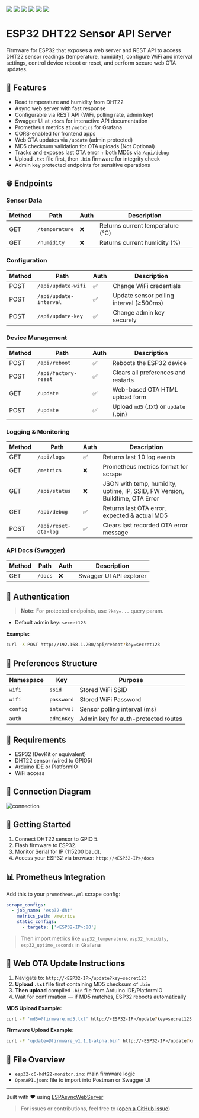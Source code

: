 <p align="left">
    <a href="https://github.com/Scout064/esp32-dht22-monitoring/releases/tag/v1.1">
        <img src="https://img.shields.io/badge/Latest_Stable_Release-v1.1-brightgreen" /></a>
    <a href="https://github.com/Scout064/esp32-dht22-monitoring/releases/tag/v1.1.5-alpha">
    <img src="https://img.shields.io/badge/Latest_Release-v1.1.5--alpha-red" /></a>
    <a href="">
        <img src="https://img.shields.io/badge/Arduino_IDE_Compile-passed-brightgreen" /></a>
    <a href="">
        <img src="https://img.shields.io/badge/Tested_on_ESP32-passed-brightgreen" /></a>
    <a href="https://github.com/Scout064/esp32-dht22-monitoring/issues">
        <img src="https://img.shields.io/badge/Known_Issues-0-brightgreen" /></a>
    <a href="#further-development">
        <img src="https://img.shields.io/badge/Development_Queue-0-blue" /></a>
</p>

# ESP32 DHT22 Sensor API Server

Firmware for ESP32 that exposes a web server and REST API to access DHT22 sensor readings (temperature, humidity), configure WiFi and interval settings, control device reboot or reset, and perform secure web OTA updates.

## 🔧 Features
- Read temperature and humidity from DHT22
- Async web server with fast response
- Configurable via REST API (WiFi, polling rate, admin key)
- Swagger UI at `/docs` for interactive API documentation
- Prometheus metrics at `/metrics` for Grafana
- CORS-enabled for frontend apps
- Web OTA updates via `/update` (admin protected)
- MD5 checksum validation for OTA uploads (Not Optional)
- Tracks and exposes last OTA error + both MD5s via `/api/debug`
- Upload `.txt` file first, then `.bin` firmware for integrity check
- Admin key protected endpoints for sensitive operations

## 🌐 Endpoints

### Sensor Data
| Method | Path             | Auth | Description                      |
|--------|------------------|------|----------------------------------|
| GET    | `/temperature`   | ❌   | Returns current temperature (°C) |
| GET    | `/humidity`      | ❌   | Returns current humidity (%)     |

### Configuration
| Method | Path                    | Auth | Description                                |
|--------|-------------------------|------|--------------------------------------------|
| POST   | `/api/update-wifi`      | ✅   | Change WiFi credentials                    |
| POST   | `/api/update-interval`  | ✅   | Update sensor polling interval (≥500ms)    |
| POST   | `/api/update-key`       | ✅   | Change admin key securely                  |

### Device Management
| Method | Path                | Auth | Description                        |
|--------|---------------------|------|------------------------------------|
| POST   | `/api/reboot`       | ✅   | Reboots the ESP32 device           |
| POST   | `/api/factory-reset`| ✅   | Clears all preferences and restarts |
| GET    | `/update`           | ✅   | Web-based OTA HTML upload form     |
| POST   | `/update`           | ✅   | Upload `md5` (.txt) or `update` (.bin)     |

### Logging & Monitoring
| Method | Path                 | Auth | Description                                  |
|--------|----------------------|------|----------------------------------------------|
| GET    | `/api/logs`          | ✅   | Returns last 10 log events                   |
| GET    | `/metrics`           | ❌   | Prometheus metrics format for scrape         |
| GET    | `/api/status`        | ❌   | JSON with temp, humidity, uptime, IP, SSID, FW Version, Buildtime, OTA Error |
| GET    | `/api/debug`         | ✅   | Returns last OTA error, expected & actual MD5 |
| POST   | `/api/reset-ota-log` | ✅   | Clears last recorded OTA error message       |

### API Docs (Swagger)
| Method | Path     | Auth | Description               |
|--------|----------|------|---------------------------|
| GET    | `/docs`  | ❌   | Swagger UI API explorer   |

## 🔐 Authentication

> **Note:** For protected endpoints, use `?key=...` query param.
- Default admin key: `secret123`

**Example:**
```bash
curl -X POST http://192.168.1.200/api/reboot?key=secret123
```

## 💾 Preferences Structure
| Namespace | Key         | Purpose                         |
|-----------|-------------|---------------------------------|
| `wifi`    | `ssid`      | Stored WiFi SSID                |
| `wifi`    | `password`  | Stored WiFi Password            |
| `config`  | `interval`  | Sensor polling interval (ms)    |
| `auth`    | `adminKey`  | Admin key for auth-protected routes |

## 📌 Requirements
- ESP32 (DevKit or equivalent)
- DHT22 sensor (wired to GPIO5)
- Arduino IDE or PlatformIO
- WiFi access

## :electric_plug: Connection Diagram
![connection](https://github.com/user-attachments/assets/c09dd7ac-c429-49e9-b580-26d1cb084c49)

## 🚀 Getting Started
1. Connect DHT22 sensor to GPIO 5.
2. Flash firmware to ESP32.
3. Monitor Serial for IP (115200 baud).
4. Access your ESP32 via browser: `http://<ESP32-IP>/docs`

## 📊 Prometheus Integration
Add this to your `prometheus.yml` scrape config:
```yaml
scrape_configs:
  - job_name: 'esp32-dht'
    metrics_path: /metrics
    static_configs:
      - targets: ['<ESP32-IP>:80']
```
> Then import metrics like `esp32_temperature`, `esp32_humidity`, `esp32_uptime_seconds` in Grafana  

## 🔁 Web OTA Update Instructions
1. Navigate to: `http://<ESP32-IP>/update?key=secret123`
2. **Upload `.txt` file** first containing MD5 checksum of `.bin`
3. **Then upload** compiled `.bin` file from Arduino IDE/PlatformIO
4. Wait for confirmation — if MD5 matches, ESP32 reboots automatically

**MD5 Upload Example:**
```bash
curl -F 'md5=@firmware.md5.txt' http://<ESP32-IP>/update?key=secret123
```

**Firmware Upload Example:**
```bash
curl -F 'update=@firmware_v1.1.1-alpha.bin' http://<ESP32-IP>/update?key=secret123
```

## 📂 File Overview
- `esp32-c6-hdt22-monitor.ino`: main firmware logic
- `OpenAPI.json`: file to import into Postman or Swagger UI

---

Built with ❤️ using [ESPAsyncWebServer](https://github.com/me-no-dev/ESPAsyncWebServer)

> For issues or contributions, feel free to ([open a GitHub issue](https://github.com/Scout064/esp32-dht22-monitoring))

